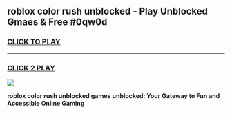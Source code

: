 
## roblox color rush unblocked - Play Unblocked Gmaes & Free #0qw0d
<h3>
<a href="https://news.freeplayer.one?title=roblox_color_rush_unblocked&ref=03M">CLICK TO PLAY</a></h3>
<hr>

<h3>
<a href="https://news.freeplayer.one?title=roblox_color_rush_unblocked&ref=03M">CLICK 2 PLAY</a>
  
</h3>

<a href="https://news.freeplayer.one?title=roblox_color_rush_unblocked&ref=03M"><img src="https://clearcache.store/games.png"></a>


**roblox color rush unblocked games unblocked: Your Gateway to Fun and Accessible Online Gaming**
